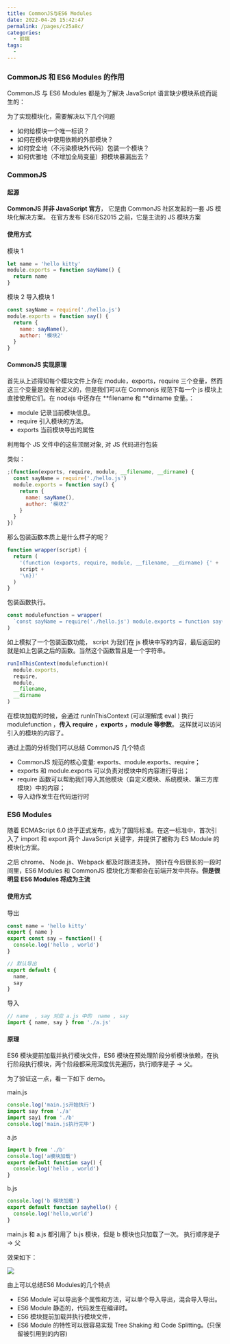 ```yaml
---
title: CommonJS与ES6 Modules
date: 2022-04-26 15:42:47
permalink: /pages/c25a8c/
categories:
  - 前端
tags:
  -
---
```


### CommonJS 和 ES6 Modules 的作用

CommonJS 与 ES6 Modules 都是为了解决 JavaScript 语言缺少模块系统而诞生的：

为了实现模块化，需要解决以下几个问题

- 如何给模块一个唯一标识？
- 如何在模块中使用依赖的外部模块？
- 如何安全地（不污染模块外代码）包装一个模块？
- 如何优雅地（不增加全局变量）把模块暴漏出去？

### CommonJS

#### 起源

**CommonJS 并非 JavaScript 官方**， 它是由 CommonJS 社区发起的一套 JS 模块化解决方案。 在官方发布 ES6/ES2015 之前，它是主流的 JS 模块方案

#### 使用方式

模块 1

```javascript
let name = 'hello kitty'
module.exports = function sayName() {
  return name
}
```

模块 2 导入模块 1

```javascript
const sayName = require('./hello.js')
module.exports = function say() {
  return {
    name: sayName(),
    author: '模块2'
  }
}
```

#### CommonJS 实现原理

首先从上述得知每个模块文件上存在 module，exports，require 三个变量，然而这三个变量是没有被定义的，但是我们可以在 Commonjs 规范下每一个 js 模块上直接使用它们。在 nodejs 中还存在 **filename 和 **dirname 变量。：

- module 记录当前模块信息。
- require 引入模块的方法。
- exports 当前模块导出的属性

利用每个 JS 文件中的这些顶层对象, 对 JS 代码进行包装

类似：

```javascript
;(function(exports, require, module, __filename, __dirname) {
  const sayName = require('./hello.js')
  module.exports = function say() {
    return {
      name: sayName(),
      author: '模块2'
    }
  }
})
```

那么包装函数本质上是什么样子的呢？

```javascript
function wrapper(script) {
  return (
    '(function (exports, require, module, __filename, __dirname) {' +
    script +
    '\n})'
  )
}
```

包装函数执行。

```javascript
const modulefunction = wrapper(
  `const sayName = require('./hello.js') module.exports = function say(){ return { name:sayName(), author:'我不是外星人' } }`
)
```

如上模拟了一个包装函数功能， script 为我们在 js 模块中写的内容，最后返回的就是如上包装之后的函数。当然这个函数暂且是一个字符串。

```javascript
runInThisContext(modulefunction)(
  module.exports,
  require,
  module,
  __filename,
  __dirname
)
```

在模块加载的时候，会通过 runInThisContext (可以理解成 eval ) 执行 modulefunction ，**传入 require ，exports ，module 等参数**。 这样就可以访问引入的模块的内容了。

通过上面的分析我们可以总结 CommonJS 几个特点

- CommonJS 规范的核心变量: exports、module.exports、require；
- exports 和 module.exports 可以负责对模块中的内容进行导出；
- require 函数可以帮助我们导入其他模块（自定义模块、系统模块、第三方库模块）中的内容；
- 导入动作发生在代码运行时

### ES6 Modules

随着 ECMAScript 6.0 终于正式发布，成为了国际标准。在这一标准中，首次引入了 import 和 export 两个 JavaScript 关键字，并提供了被称为 ES Module 的模块化方案。

之后 chrome、 Node.js、Webpack 都及时跟进支持。 预计在今后很长的一段时间里，ES6 Modules 和 CommonJS 模块化方案都会在前端开发中共存。**但是很明显 ES6 Modules 将成为主流**

#### 使用方式

导出

```javascript
const name = 'hello kitty'
export { name }
export const say = function() {
  console.log('hello , world')
}

// 默认导出
export default {
  name,
  say
}
```

导入

```javascript
// name  , say 对应 a.js 中的  name , say
import { name, say } from './a.js'
```

#### 原理

ES6 模块提前加载并执行模块文件，ES6 模块在预处理阶段分析模块依赖，在执行阶段执行模块，两个阶段都采用深度优先遍历，执行顺序是子 -> 父。

为了验证这一点，看一下如下 demo。

main.js

```javascript
console.log('main.js开始执行')
import say from './a'
import say1 from './b'
console.log('main.js执行完毕')
```

a.js

```javascript
import b from './b'
console.log('a模块加载')
export default function say() {
  console.log('hello , world')
}
```

b.js

```javascript
console.log('b 模块加载')
export default function sayhello() {
  console.log('hello,world')
}
```

main.js 和 a.js 都引用了 b.js 模块，但是 b 模块也只加载了一次。
执行顺序是子 -> 父

效果如下：

![](https://gcy-1306312261.cos.ap-chengdu.myqcloud.com/blog/20220426162157.png)

由上可以总结ES6 Modules的几个特点

- ES6 Module 可以导出多个属性和方法，可以单个导入导出，混合导入导出。
- ES6 Module 静态的，代码发生在编译时。
- ES6 模块提前加载并执行模块文件，
- ES6 Module 的特性可以很容易实现 Tree Shaking 和 Code Splitting。(只保留被引用到的内容)

